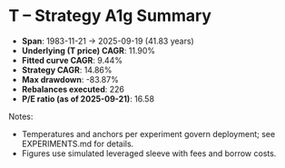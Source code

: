 # T – Strategy A1g Summary

- **Span**: 1983-11-21 → 2025-09-19 (41.83 years)
- **Underlying (T price) CAGR**: 11.90%
- **Fitted curve CAGR**: 9.44%
- **Strategy CAGR**: 14.86%
- **Max drawdown**: -83.87%
- **Rebalances executed**: 226
- **P/E ratio (as of 2025-09-21)**: 16.58

Notes:

- Temperatures and anchors per experiment govern deployment; see EXPERIMENTS.md for details.
- Figures use simulated leveraged sleeve with fees and borrow costs.


